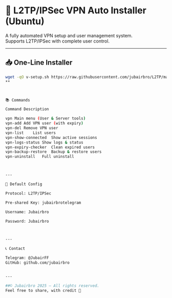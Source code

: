 # 🔐 L2TP/IPSec VPN Auto Installer (Ubuntu)

A fully automated VPN setup and user management system.  
Supports L2TP/IPSec with complete user control.

---

## 📥 One-Line Installer

```bash
wget -qO v-setup.sh https://raw.githubusercontent.com/jubairbro/L2TP/main/v-setup.sh && chmod +x v-setup.sh && ./v-setup.sh```
**



📚 Commands

Command	Description

vpn	Main menu (User & Server tools)
vpn-add	Add VPN user (with expiry)
vpn-del	Remove VPN user
vpn-list	List users
vpn-show-connected	Show active sessions
vpn-logs-status	Show logs & status
vpn-expiry-checker	Clean expired users
vpn-backup-restore	Backup & restore users
vpn-uninstall	Full uninstall



---

🔑 Default Config

Protocol: L2TP/IPSec

Pre-shared Key: jubairbrotelegram

Username: Jubairbro

Password: Jubairbro



---

📞 Contact

Telegram: @JubairFF
GitHub: github.com/jubairbro


---

##© Jubairbro 2025 – All rights reserved.
Feel free to share, with credit 🐸


